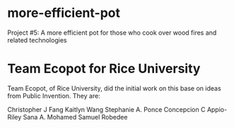# more-efficient-pot
Project #5: A more efficient pot for those who cook over wood fires and related technologies

# Team Ecopot for Rice University

Team Ecopot, of Rice University, did the initial work on this base on ideas from Public Invention.
They are:

Christopher J Fang
Kaitlyn Wang
Stephanie A. Ponce
Concepcion C Appio-Riley
Sana A. Mohamed
Samuel Robedee


